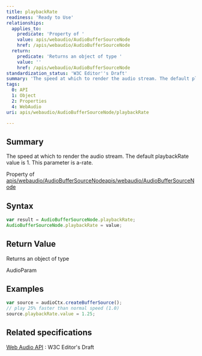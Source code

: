 ```yaml
---
title: playbackRate
readiness: 'Ready to Use'
relationships:
  applies_to:
    predicate: 'Property of '
    value: apis/webaudio/AudioBufferSourceNode
    href: /apis/webaudio/AudioBufferSourceNode
  return:
    predicate: 'Returns an object of type '
    value: ''
    href: /apis/webaudio/AudioBufferSourceNode
standardization_status: 'W3C Editor''s Draft'
summary: 'The speed at which to render the audio stream. The default playbackRate value is 1. This parameter is a-rate.'
tags:
  0: API
  1: Object
  2: Properties
  4: WebAudio
uri: apis/webaudio/AudioBufferSourceNode/playbackRate

---
```

## Summary

The speed at which to render the audio stream. The default playbackRate value is 1. This parameter is a-rate.

Property of [apis/webaudio/AudioBufferSourceNode](/apis/webaudio/AudioBufferSourceNode)[apis/webaudio/AudioBufferSourceNode](/apis/webaudio/AudioBufferSourceNode)

## Syntax

``` js
var result = AudioBufferSourceNode.playbackRate;
AudioBufferSourceNode.playbackRate = value;
```

## Return Value

Returns an object of type

AudioParam

## Examples

``` js
var source = audioCtx.createBufferSource();
// play 25% faster than normal speed (1.0)
source.playbackRate.value = 1.25;
```

## Related specifications

[Web Audio API](http://webaudio.github.io/web-audio-api/)
:   W3C Editor's Draft

